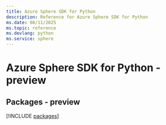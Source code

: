 ```yaml
---
title: Azure Sphere SDK for Python
description: Reference for Azure Sphere SDK for Python
ms.date: 08/11/2025
ms.topic: reference
ms.devlang: python
ms.service: sphere
---
```

# Azure Sphere SDK for Python - preview
## Packages - preview
[!INCLUDE [packages](sphere-index.md)]
